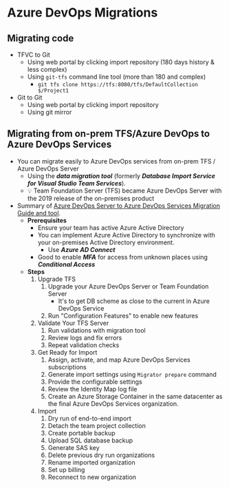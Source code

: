 # Azure DevOps Migrations

## Migrating code

- TFVC to Git
  - Using web portal by clicking import repository (180 days history & less complex)
  - Using `git-tfs` command line tool (more than 180 and complex)
    - `git tfs clone https://tfs:8080/tfs/DefaultCollection $/Project1`
- Git to Git
  - Using web portal by clicking import repository
  - Using git mirror

## Migrating from on-prem TFS/Azure DevOps to Azure DevOps Services

- You can migrate easily to Azure DevOps services from on-prem TFS / Azure DevOps Server
  - Using the ***data migration tool*** (formerly ***Database Import Service for Visual Studio Team Services***).
  - 💡 Team Foundation Server (TFS) became Azure DevOps Server with the 2019 release of the on-premises product
- Summary of [Azure DevOps Server to Azure DevOps Services Migration Guide and tool](https://azure.microsoft.com/en-us/services/devops/migrate/?cdn=disable).
  - **Prerequisites**
    - Ensure your team has active Azure Active Directory
    - You can implement Azure Active Directory to synchronize with your on-premises Active Directory environment.
      - Use ***Azure AD Connect***
    - Good to enable ***MFA*** for access from unknown places using ***Conditional Access***
  - **Steps**
    1. Upgrade TFS
       1. Upgrade your Azure DevOps Server or Team Foundation Server
          - It's to get DB scheme as close to the current in Azure DevOps Service
       2. Run "Configuration Features" to enable new features
    2. Validate Your TFS Server
       1. Run validations with migration tool
       2. Review logs and fix errors
       3. Repeat validation checks
    3. Get Ready for Import
       1. Assign, activate, and map Azure DevOps Services subscriptions
       2. Generate import settings using `Migrator prepare` command
       3. Provide the configurable settings
       4. Review the Identity Map log file
       5. Create an Azure Storage Container in the same datacenter as the final Azure DevOps Services organization.
    4. Import
       1. Dry run of end-to-end import
       2. Detach the team project collection
       3. Create portable backup
       4. Upload SQL database backup
       5. Generate SAS key
       6. Delete previous dry run organizations
       7. Rename imported organization
       8. Set up billing
       9. Reconnect to new organization
